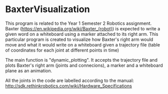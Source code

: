 # BaxterVisualization

This program is related to the Year 1 Semester 2 Robotics assignment. Baxter (https://en.wikipedia.org/wiki/Baxter_(robot)) is expected to write a given word on a whiteboard using a marker attached to its right arm. This particular program is created to visualize how Baxter's right arm would move and what it would write on a whiteboard given a trajectory file (table of coordinates for each joint at different points in time)


The main function is "dynamic_plotting". It accepts the trajectory file and plots Baxter's right arm (joints and connecions), a marker and a whiteboard plane as an animation.


All the joints in the code are labelled according to the manual: http://sdk.rethinkrobotics.com/wiki/Hardware_Specifications
